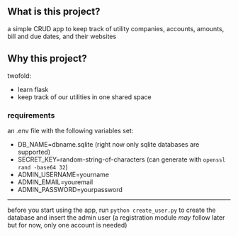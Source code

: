 ## What is this project?  
a simple CRUD app to keep track of utility companies, accounts, amounts, bill and due dates, and their websites

## Why this project?  
twofold: 
- learn flask
- keep track of our utilities in one shared space

### requirements  
an .env file with the following variables set:
- DB_NAME=dbname.sqlite (right now only sqlite databases are supported)
- SECRET_KEY=random-string-of-characters (can generate with `openssl rand -base64 32`)
- ADMIN_USERNAME=yourname
- ADMIN_EMAIL=youremail
- ADMIN_PASSWORD=yourpassword

---

before you start using the app, run `python create_user.py` to create the database and insert the admin user (a registration module *may* follow later but for now, only one account is needed)
